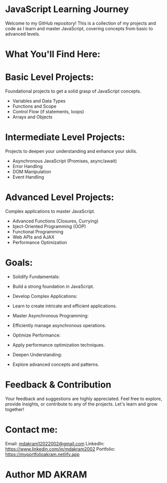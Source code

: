 # JavaScript Learning Journey
Welcome to my GitHub repository! This is a collection of my projects and code as I learn and master JavaScript, covering concepts from basic to advanced levels.

# What You'll Find Here:
# Basic Level Projects: 
Foundational projects to get a solid grasp of JavaScript concepts.
- Variables and Data Types
- Functions and Scope
- Control Flow (if statements, loops)
- Arrays and Objects

# Intermediate Level Projects: 
Projects to deepen your understanding and enhance your skills.
- Asynchronous JavaScript (Promises, async/await)
- Error Handling
- DOM Manipulation
- Event Handling

# Advanced Level Projects:
Complex applications to master JavaScript.
- Advanced Functions (Closures, Currying)
- bject-Oriented Programming (OOP)
- Functional Programming
- Web APIs and AJAX
- Performance Optimization

# Goals:
* Solidify Fundamentals:
- Build a strong foundation in JavaScript.
* Develop Complex Applications:
- Learn to create intricate and efficient applications.
* Master Asynchronous Programming:
- Efficiently manage asynchronous operations.
* Optimize Performance:
- Apply performance optimization techniques.
* Deepen Understanding:
- Explore advanced concepts and patterns.

# Feedback & Contribution
Your feedback and suggestions are highly appreciated. Feel free to explore, provide insights, or contribute to any of the projects. Let's learn and grow together!

# Contact me:
Email: mdakram12022002@gmail.com 
LinkedIn: https://www.linkedin.com/in/mdakram2002
Portfolio: https://myportfolioakram.netlify.app
# Author MD AKRAM
